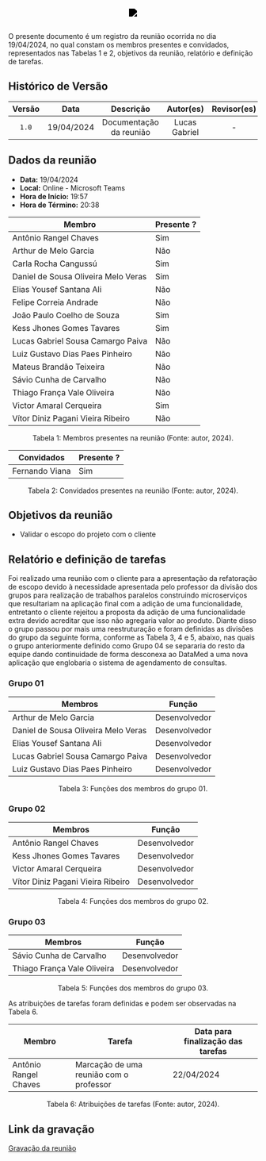 <br/>
<div style="display: flex; flex-direction: column; justify-content: center; align-items:center;">
    <img src="https://dansousamelo.github.io/RQ_ISP/assets/backlog/BACKLOG-ICON.png" style="filter: brightness(0%);" />
</div>
<br/>
<p align="flex-direction: column; justify">
O presente documento é um registro da reunião ocorrida no dia 19/04/2024, no qual constam os membros presentes e convidados,
representados nas Tabelas 1 e 2, objetivos da reunião, relatório e definição de tarefas.</p>

## Histórico de Versão

| Versão |    Data    |        Descrição        |   Autor(es)   | Revisor(es) |
| :----: | :--------: | :---------------------: | :-----------: | :---------: |
| `1.0`  | 19/04/2024 | Documentação da reunião | Lucas Gabriel |      -      |

## Dados da reunião

- **Data:** 19/04/2024
- **Local:** Online - Microsoft Teams
- **Hora de Início:** 19:57
- **Hora de Término:** 20:38

| Membro                              | Presente ? |
| ----------------------------------- | ---------- |
| Antônio Rangel Chaves               | Sim        |
| Arthur de Melo Garcia               | Não        |
| Carla Rocha Cangussú                | Sim        |
| Daniel de Sousa Oliveira Melo Veras | Sim        |
| Elias Yousef Santana Ali            | Não        |
| Felipe Correia Andrade              | Não        |
| João Paulo Coelho de Souza          | Sim        |
| Kess Jhones Gomes Tavares           | Sim        |
| Lucas Gabriel Sousa Camargo Paiva   | Não        |
| Luiz Gustavo Dias Paes Pinheiro     | Não        |
| Mateus Brandão Teixeira             | Não        |
| Sávio Cunha de Carvalho             | Não        |
| Thiago França Vale Oliveira         | Não        |
| Victor Amaral Cerqueira             | Sim        |
| Vítor Diniz Pagani Vieira Ribeiro   | Não        |

<div style="text-align: center">
<p> Tabela 1: Membros presentes na reunião (Fonte: autor, 2024). </p>
</div>

| Convidados          | Presente ? |
| ------------------- | ---------- |
| Fernando Viana      | Sim        |

<div style="text-align: center">
<p> Tabela 2: Convidados presentes na reunião (Fonte: autor, 2024). </p>
</div>

## Objetivos da reunião

- Validar o escopo do projeto com o cliente

## Relatório e definição de tarefas

Foi realizado uma reunião com o cliente para a apresentação da refatoração de escopo devido à necessidade apresentada pelo professor da divisão dos grupos para realização de trabalhos paralelos construindo microserviços que resultariam na aplicação final com a adição de uma funcionalidade, entretanto o cliente rejeitou a proposta da adição de uma funcionalidade extra devido acreditar que isso não agregaria valor ao produto. Diante disso o grupo passou por mais uma reestruturação e foram definidas as divisões do grupo da seguinte forma, conforme as Tabela 3, 4 e 5, abaixo, nas quais o grupo anteriormente definido como Grupo 04 se separaria do resto da equipe dando continuidade de forma desconexa ao DataMed a uma nova aplicação que englobaria o sistema de agendamento de consultas.

### Grupo 01

| Membros                             | Função        |
| ----------------------------------- | ------------- |
| Arthur de Melo Garcia               | Desenvolvedor |
| Daniel de Sousa Oliveira Melo Veras | Desenvolvedor |
| Elias Yousef Santana Ali            | Desenvolvedor |
| Lucas Gabriel Sousa Camargo Paiva   | Desenvolvedor |
| Luiz Gustavo Dias Paes Pinheiro     | Desenvolvedor |

<div style="text-align: center">
<p> Tabela 3: Funções dos membros do grupo 01. </p>
</div>

### Grupo 02

| Membros                           | Função        |
| --------------------------------- | ------------- |
| Antônio Rangel Chaves             | Desenvolvedor |
| Kess Jhones Gomes Tavares         | Desenvolvedor |
| Victor Amaral Cerqueira           | Desenvolvedor |
| Vítor Diniz Pagani Vieira Ribeiro | Desenvolvedor |

<div style="text-align: center">
<p> Tabela 4: Funções dos membros do grupo 02. </p>
</div>

### Grupo 03

| Membros                     | Função        |
| --------------------------- | ------------- |
| Sávio Cunha de Carvalho     | Desenvolvedor |
| Thiago França Vale Oliveira | Desenvolvedor |

<div style="text-align: center">
<p> Tabela 5: Funções dos membros do grupo 03. </p>
</div>

As atribuições de tarefas foram definidas e podem ser observadas na Tabela 6.

| Membro                | Tarefa                                  | Data para finalização das tarefas |
| --------------------- | --------------------------------------- | --------------------------------- |
| Antônio Rangel Chaves | Marcação de uma reunião com o professor | 22/04/2024                        |

<div style="text-align: center">
<p> Tabela 6: Atribuições de tarefas (Fonte: autor, 2024). </p>
</div>

## Link da gravação

[Gravação da reunião](https://youtu.be/FSm_WAjFTQk)